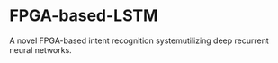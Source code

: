 # FPGA-based-LSTM
A novel FPGA-based intent recognition systemutilizing deep recurrent neural networks.
